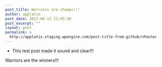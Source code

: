 ```yaml
---
post_title: Warriors are champs!!!
author: applatix
post_date: 2017-06-13 21:45:30
post_excerpt: ""
layout: post
permalink: >
  http://applatix.staging.wpengine.com/post-title-from-github/<Paste>
---
```


* This test post made it sound and clear!!!

Warriors are the winners!!!
